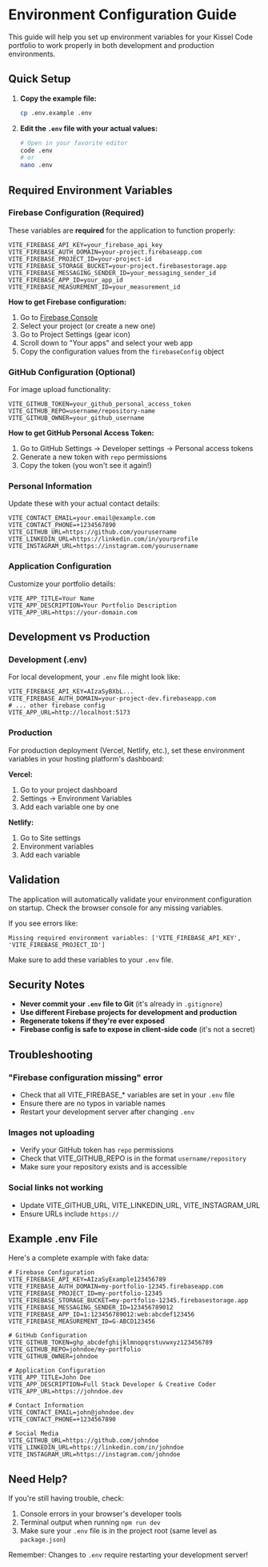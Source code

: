 # Environment Configuration Guide

This guide will help you set up environment variables for your Kissel Code portfolio to work properly in both development and production environments.

## Quick Setup

1. **Copy the example file:**
   ```bash
   cp .env.example .env
   ```

2. **Edit the `.env` file with your actual values:**
   ```bash
   # Open in your favorite editor
   code .env
   # or
   nano .env
   ```

## Required Environment Variables

### Firebase Configuration (Required)
These variables are **required** for the application to function properly:

```env
VITE_FIREBASE_API_KEY=your_firebase_api_key
VITE_FIREBASE_AUTH_DOMAIN=your-project.firebaseapp.com
VITE_FIREBASE_PROJECT_ID=your-project-id
VITE_FIREBASE_STORAGE_BUCKET=your-project.firebasestorage.app
VITE_FIREBASE_MESSAGING_SENDER_ID=your_messaging_sender_id
VITE_FIREBASE_APP_ID=your_app_id
VITE_FIREBASE_MEASUREMENT_ID=your_measurement_id
```

**How to get Firebase configuration:**
1. Go to [Firebase Console](https://console.firebase.google.com/)
2. Select your project (or create a new one)
3. Go to Project Settings (gear icon)
4. Scroll down to "Your apps" and select your web app
5. Copy the configuration values from the `firebaseConfig` object

### GitHub Configuration (Optional)
For image upload functionality:

```env
VITE_GITHUB_TOKEN=your_github_personal_access_token
VITE_GITHUB_REPO=username/repository-name
VITE_GITHUB_OWNER=your_github_username
```

**How to get GitHub Personal Access Token:**
1. Go to GitHub Settings → Developer settings → Personal access tokens
2. Generate a new token with `repo` permissions
3. Copy the token (you won't see it again!)

### Personal Information
Update these with your actual contact details:

```env
VITE_CONTACT_EMAIL=your.email@example.com
VITE_CONTACT_PHONE=+1234567890
VITE_GITHUB_URL=https://github.com/yourusername
VITE_LINKEDIN_URL=https://linkedin.com/in/yourprofile
VITE_INSTAGRAM_URL=https://instagram.com/yourusername
```

### Application Configuration
Customize your portfolio details:

```env
VITE_APP_TITLE=Your Name
VITE_APP_DESCRIPTION=Your Portfolio Description
VITE_APP_URL=https://your-domain.com
```

## Development vs Production

### Development (.env)
For local development, your `.env` file might look like:

```env
VITE_FIREBASE_API_KEY=AIzaSyBXbL...
VITE_FIREBASE_AUTH_DOMAIN=your-project-dev.firebaseapp.com
# ... other firebase config
VITE_APP_URL=http://localhost:5173
```

### Production
For production deployment (Vercel, Netlify, etc.), set these environment variables in your hosting platform's dashboard:

**Vercel:**
1. Go to your project dashboard
2. Settings → Environment Variables
3. Add each variable one by one

**Netlify:**
1. Go to Site settings
2. Environment variables
3. Add each variable

## Validation

The application will automatically validate your environment configuration on startup. Check the browser console for any missing variables.

If you see errors like:
```
Missing required environment variables: ['VITE_FIREBASE_API_KEY', 'VITE_FIREBASE_PROJECT_ID']
```

Make sure to add these variables to your `.env` file.

## Security Notes

- **Never commit your `.env` file to Git** (it's already in `.gitignore`)
- **Use different Firebase projects for development and production**
- **Regenerate tokens if they're ever exposed**
- **Firebase config is safe to expose in client-side code** (it's not a secret)

## Troubleshooting

### "Firebase configuration missing" error
- Check that all VITE_FIREBASE_* variables are set in your `.env` file
- Ensure there are no typos in variable names
- Restart your development server after changing `.env`

### Images not uploading
- Verify your GitHub token has `repo` permissions
- Check that VITE_GITHUB_REPO is in the format `username/repository`
- Make sure your repository exists and is accessible

### Social links not working
- Update VITE_GITHUB_URL, VITE_LINKEDIN_URL, VITE_INSTAGRAM_URL
- Ensure URLs include `https://`

## Example .env File

Here's a complete example with fake data:

```env
# Firebase Configuration
VITE_FIREBASE_API_KEY=AIzaSyExample123456789
VITE_FIREBASE_AUTH_DOMAIN=my-portfolio-12345.firebaseapp.com
VITE_FIREBASE_PROJECT_ID=my-portfolio-12345
VITE_FIREBASE_STORAGE_BUCKET=my-portfolio-12345.firebasestorage.app
VITE_FIREBASE_MESSAGING_SENDER_ID=123456789012
VITE_FIREBASE_APP_ID=1:123456789012:web:abcdef123456
VITE_FIREBASE_MEASUREMENT_ID=G-ABCD123456

# GitHub Configuration
VITE_GITHUB_TOKEN=ghp_abcdefghijklmnopqrstuvwxyz123456789
VITE_GITHUB_REPO=johndoe/my-portfolio
VITE_GITHUB_OWNER=johndoe

# Application Configuration
VITE_APP_TITLE=John Doe
VITE_APP_DESCRIPTION=Full Stack Developer & Creative Coder
VITE_APP_URL=https://johndoe.dev

# Contact Information
VITE_CONTACT_EMAIL=john@johndoe.dev
VITE_CONTACT_PHONE=+1234567890

# Social Media
VITE_GITHUB_URL=https://github.com/johndoe
VITE_LINKEDIN_URL=https://linkedin.com/in/johndoe
VITE_INSTAGRAM_URL=https://instagram.com/johndoe
```

## Need Help?

If you're still having trouble, check:
1. Console errors in your browser's developer tools
2. Terminal output when running `npm run dev`
3. Make sure your `.env` file is in the project root (same level as `package.json`)

Remember: Changes to `.env` require restarting your development server!